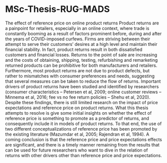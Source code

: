 # MSc-Thesis-RUG-MADS
The effect of reference price on online product returns 
Product returns are a painpoint for retailers, especially in an online context, where trade is constantly booming as a result of factors prominent before, during and after the years of COVID-imposed curfews. Firms are striving between their attempt to serve their customers’ desires at a high level and maintain their financial stability. In fact, product returns result in both dissatisfied customers and financial losses. Returns to the point of sale are increasing and the costs of obtaining, shipping, testing, refurbishing and remarketing returned products can be prohibitive for both manufacturers and retailers. Furthermore, most product returns are not due to product defects, but rather to mismatches with consumer preferences and needs, suggesting that several measures can be taken to reduce the flow of returns. Important drivers of product returns have been studied and identified by researchers (consumer characteristics – Petersen et al, 2009; online customer reviews – Minnema et al, 2016; fee vs no fee return policies – Shehu et al, 2020). Despite these findings, there is still limited research on the impact of price expectations and reference price on product returns. 
What this thesis attempts to resolve is give some initial insights on whether the effect of reference price is something to promote as a predictor of returns, and consequently include it in models of product returns. To that end, the use of two different conceptualizations of reference price has been promoted by the existing literature (Mazumdar et al, 2005; Rajendran et al, 1994). A coming conclusion is that the reference price and price expectations effects are significant, and there is a timely manner remaining from the results that can be used for future researchers who want to dive in the relation of returns with other drivers other than reference price and price expectations.
